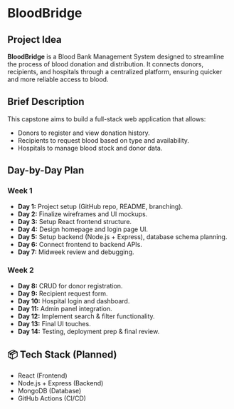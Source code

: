 # BloodBridge

## Project Idea
**BloodBridge** is a Blood Bank Management System designed to streamline the process of blood donation and distribution. It connects donors, recipients, and hospitals through a centralized platform, ensuring quicker and more reliable access to blood.

## Brief Description
This capstone aims to build a full-stack web application that allows:
- Donors to register and view donation history.
- Recipients to request blood based on type and availability.
- Hospitals to manage blood stock and donor data.

## Day-by-Day Plan

### Week 1
- **Day 1:** Project setup (GitHub repo, README, branching).
- **Day 2:** Finalize wireframes and UI mockups.
- **Day 3:** Setup React frontend structure.
- **Day 4:** Design homepage and login page UI.
- **Day 5:** Setup backend (Node.js + Express), database schema planning.
- **Day 6:** Connect frontend to backend APIs.
- **Day 7:** Midweek review and debugging.

### Week 2
- **Day 8:** CRUD for donor registration.
- **Day 9:** Recipient request form.
- **Day 10:** Hospital login and dashboard.
- **Day 11:** Admin panel integration.
- **Day 12:** Implement search & filter functionality.
- **Day 13:** Final UI touches.
- **Day 14:** Testing, deployment prep & final review.

## 📦 Tech Stack (Planned)
- React (Frontend)
- Node.js + Express (Backend)
- MongoDB (Database)
- GitHub Actions (CI/CD)
